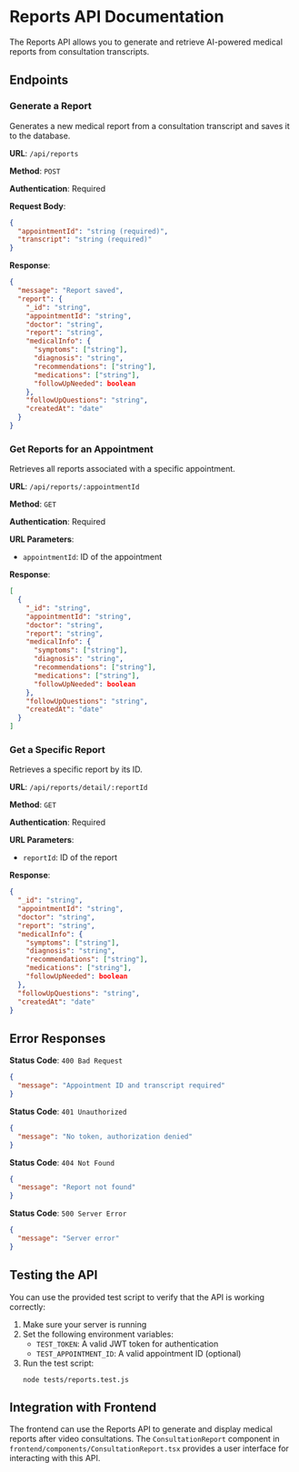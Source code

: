# Reports API Documentation

The Reports API allows you to generate and retrieve AI-powered medical reports from consultation transcripts.

## Endpoints

### Generate a Report

Generates a new medical report from a consultation transcript and saves it to the database.

**URL**: `/api/reports`

**Method**: `POST`

**Authentication**: Required

**Request Body**:
```json
{
  "appointmentId": "string (required)",
  "transcript": "string (required)"
}
```

**Response**:
```json
{
  "message": "Report saved",
  "report": {
    "_id": "string",
    "appointmentId": "string",
    "doctor": "string",
    "report": "string",
    "medicalInfo": {
      "symptoms": ["string"],
      "diagnosis": "string",
      "recommendations": ["string"],
      "medications": ["string"],
      "followUpNeeded": boolean
    },
    "followUpQuestions": "string",
    "createdAt": "date"
  }
}
```

### Get Reports for an Appointment

Retrieves all reports associated with a specific appointment.

**URL**: `/api/reports/:appointmentId`

**Method**: `GET`

**Authentication**: Required

**URL Parameters**:
- `appointmentId`: ID of the appointment

**Response**:
```json
[
  {
    "_id": "string",
    "appointmentId": "string",
    "doctor": "string",
    "report": "string",
    "medicalInfo": {
      "symptoms": ["string"],
      "diagnosis": "string",
      "recommendations": ["string"],
      "medications": ["string"],
      "followUpNeeded": boolean
    },
    "followUpQuestions": "string",
    "createdAt": "date"
  }
]
```

### Get a Specific Report

Retrieves a specific report by its ID.

**URL**: `/api/reports/detail/:reportId`

**Method**: `GET`

**Authentication**: Required

**URL Parameters**:
- `reportId`: ID of the report

**Response**:
```json
{
  "_id": "string",
  "appointmentId": "string",
  "doctor": "string",
  "report": "string",
  "medicalInfo": {
    "symptoms": ["string"],
    "diagnosis": "string",
    "recommendations": ["string"],
    "medications": ["string"],
    "followUpNeeded": boolean
  },
  "followUpQuestions": "string",
  "createdAt": "date"
}
```

## Error Responses

**Status Code**: `400 Bad Request`
```json
{
  "message": "Appointment ID and transcript required"
}
```

**Status Code**: `401 Unauthorized`
```json
{
  "message": "No token, authorization denied"
}
```

**Status Code**: `404 Not Found`
```json
{
  "message": "Report not found"
}
```

**Status Code**: `500 Server Error`
```json
{
  "message": "Server error"
}
```

## Testing the API

You can use the provided test script to verify that the API is working correctly:

1. Make sure your server is running
2. Set the following environment variables:
   - `TEST_TOKEN`: A valid JWT token for authentication
   - `TEST_APPOINTMENT_ID`: A valid appointment ID (optional)
3. Run the test script:
   ```
   node tests/reports.test.js
   ```

## Integration with Frontend

The frontend can use the Reports API to generate and display medical reports after video consultations. The `ConsultationReport` component in `frontend/components/ConsultationReport.tsx` provides a user interface for interacting with this API. 